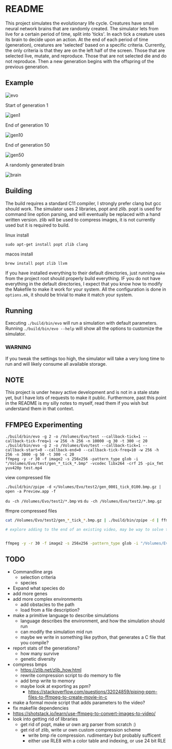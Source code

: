 # README

This project simulates the evolutionary life cycle. Creatures have small neural network brains that are randomly created. The simulator lets from live for a certain period of time, split into 'ticks'. In each tick a creature uses its brain to decide upon an action. At the end of each period of time (generation), creatures are 'selected' based on a specific criteria. Currently, the only criteria is that they are on the left half of the screen. Those that are selected live, mutate, and reproduce. Those that are not selected die and do not reproduce. Then a new generation begins with the offspring of the previous generation.

## Example

![evo](images/evo.gif)

Start of generation 1

![gen1](images/generation1.bmp)

End of generation 10

![gen10](images/generation10.bmp)

End of generation 50

![gen50](images/generation50.bmp)

A randomly generated brain

![brain](images/brain.png)

## Building

The build requires a standard C11 compiler, I strongly prefer clang but gcc should work. The simulator uses 2 libraries, popt and zlib. popt is used for command line option parsing, and will eventually be replaced with a hand written version. zlib will be used to compress images, it is not currently used but it is required to build.

linux install

```
sudo apt-get install popt zlib clang 
```

macos install

```
brew install popt zlib llvm
```

If you have installed everything to their default directories, just running `make` from the project root should properly build everything. IF you do not have everything in the default directories, I expect that you know how to modify the Makefile to make it work for your system. All the configuration is done in `options.mk`, it should be trivial to make it match your system.

## Running

Executing `./build/bin/evo` will run a simulation with default parameters. Running `./build/bin/evo --help` will show all the options to customize the simulator. 

### WARNING

If you tweak the settings too high, the simulator will take a very long time to run and will likely consume all available storage.

## NOTE

This project is under heavy active development and is not in a stale state yet, but I have lots of requests to make it public. Furthermore, past this point in the README is my silly notes to myself, read them if you wish but understand them in that context.

## FFMPEG Experimenting

```
./build/bin/evo -g 2 -o /Volumes/Evo/test --callback-tick=1 --callback-tick-freq=1 -w 256 -h 256 -n 10000 -g 30 -t 300 -c 20
./build/bin/evo -g 2 -o /Volumes/Evo/test --callback-tick=1 --callback-start=0 --callback-end=0 --callback-tick-freq=10 -w 256 -h 256 -n 3000 -g 50 -t 300 -c 20
ffmpeg -y -r 30 -f image2 -s 256x256 -pattern_type glob -i "/Volumes/Evo/test/gen_*_tick_*.bmp" -vcodec libx264 -crf 25 -pix_fmt yuv420p test.mp4
```

view compressed file
```
./build/bin/zpipe -d </Volumes/Evo/test2/gen_0001_tick_0100.bmp.gz | open -a Preview.app -f
```

`du -ch /Volumes/Evo/test2/*.bmp` vs `du -ch /Volumes/Evo/test2/*.bmp.gz`


ffmpre compressed files
```bash
cat /Volumes/Evo/test2/gen_*_tick_*.bmp.gz | ./build/bin/zpipe -d | ffmpeg -y -f image2pipe -r 30000/1001 -pix_fmt bgr24 -s 256x256 -c:v bmp -i - -c:v libx264 -crf 25 -pix_fmt yuv420p test2.mp4

# explore adding to the end of an existing video, may be way to solve the stream pipe problem


ffmpeg -y -r 30 -f image2 -s 256x256 -pattern_type glob -i "/Volumes/Evo/test/gen_*_tick_*.bmp" -vcodec libx264 -crf 25 -pix_fmt yuv420p test.mp4
```


## TODO

- Commandline args
  - selection criteria
  - species
- Expand what species do
- add more genes
- add more complex environments
  - add obstacles to the path
  - load from a file description?
- make a primitive language to describe simulations
  - language describes the environment, and how the simulation should run
  - can modify the simulation mid run
  - maybe we write in something like python, that generates a C file that you compile?
- report stats of the generations?
  - how many survive
  - genetic diversity
- compress bmps
  - https://zlib.net/zlib_how.html
  - rewrite compression script to do memory to file
  - add bmp write to memory
  - maybe look at exporting as ppm?
    - https://stackoverflow.com/questions/32024859/piping-ppm-files-to-ffmpeg-to-create-movie-in-c
- make a formal movie script that adds parameters to the video?
- fix makefile dependencies
- https://shotstack.io/learn/use-ffmpeg-to-convert-images-to-video/
- look into getting rid of libraries
  - get rid of popt, make ur own arg parser from scratch :)
  - get rid of zlib, write ur own custom compression scheme
    - write bmp rle compression. rudimentary but probably sufficent
    - either use RLE8 with a color table and indexing, or use 24 bit RLE
